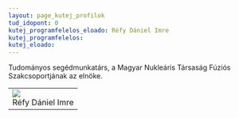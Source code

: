 ```yaml
---
layout: page_kutej_profilok
tud_idopont: 0
kutej_programfelelos_eloado: Réfy Dániel Imre
kutej_programfelelos: 
kutej_eloado: 
---
```


Tudományos segédmunkatárs, a Magyar Nukleáris Társaság Fúziós Szakcsoportjának az elnöke.


 <table class="picture">
<tr>
<td>

<div class="gallery">
    <img src="images/refy_daniel_imre.jpg" max-width="250" max-height="200">
  <div class="desc">Réfy Dániel Imre</div>
</div>

</td>
</tr>
</table>
